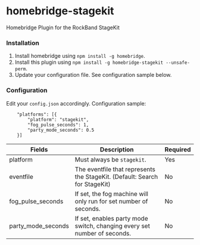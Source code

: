 # homebridge-stagekit
Homebridge Plugin for the RockBand StageKit

### Installation
1. Install homebridge using `npm install -g homebridge`.
2. Install this plugin using `npm install -g homebridge-stagekit --unsafe-perm`.
3. Update your configuration file. See configuration sample below.

### Configuration
Edit your `config.json` accordingly. Configuration sample:
```
    "platforms": [{
        "platform": "stagekit",
        "fog_pulse_seconds": 1,
        "party_mode_seconds": 0.5
    }]
```

| Fields               | Description                                                                     | Required |
|----------------------|---------------------------------------------------------------------------------|----------|
| platform             | Must always be `stagekit`.                                                      | Yes      |
| eventfile            | The eventfile that represents the StageKit. (Default: Search for StageKit)      | No       |
| fog\_pulse\_seconds  | If set, the fog machine will only run for set number of seconds.                | No       |
| party\_mode\_seconds | If set, enables party mode switch, changing every set number of seconds.        | No       |